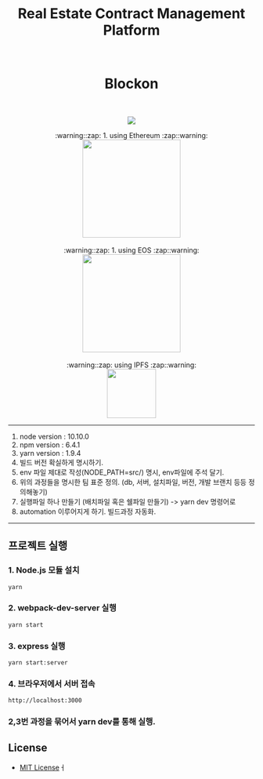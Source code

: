 <h1 align="center">Real Estate Contract Management Platform</h1>
<br>
<h1 align="center">
Blockon
</h1>
<br>
<p align="center">
	<a href="https://github.com/DdukTwiSun/server/blob/master/LICENSE"><img src="https://img.shields.io/github/license/mashape/apistatus.svg"></a>	
</p>

<div align="middle">:warning::zap: 1. using Ethereum :zap::warning: </div>
<div align="middle"><img src="https://github.com/soma-boomable/integrated-repo/blob/master/eos.jpg" style="width="200" height="200"/></div>
<br>
<div align="middle">:warning::zap: 1. using EOS :zap::warning: </div>
<div align="middle"><img src="https://github.com/soma-boomable/integrated-repo/blob/master/eos.jpg" style="width="200" height="200"/></div>
<br>
<div align="middle">:warning::zap: using IPFS :zap::warning: </div>
<div align="middle"><img src="https://github.com/soma-boomable/integrated-repo/blob/master/IPFS.png?raw=true" style="width:100px;" /></div>

*****
1. node version : 10.10.0
2. npm version : 6.4.1
3. yarn version : 1.9.4
4. 빌드 버전 확실하게 명시하기.
5. env 파일 제대로 작성(NODE_PATH=src/) 명시, env파일에 주석 달기. 
6. 위의 과정들을 명시한 팀 표준 정의. (db, 서버, 설치파일, 버전, 개발 브랜치 등등 정의해놓기)
7. 실행파일 하나 만들기 (배치파일 혹은 쉘파일 만들기) -> yarn dev 명령어로
8. automation 이루어지게 하기. 빌드과정 자동화.
*****


## 프로젝트 실행

### 1. Node.js 모듈 설치
	yarn
	
### 2. webpack-dev-server 실행
	yarn start
	
### 3. express 실행
	yarn start:server
	
### 4. 브라우저에서 서버 접속
	http://localhost:3000

### 2,3번 과정을 묶어서 yarn dev를 통해 실행.


## License

* [MIT License](LICENSE)ㅓ
